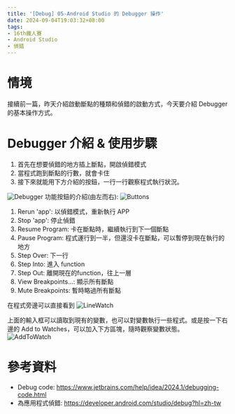 ```yaml
---
title: '[Debug] 05-Android Studio 的 Debugger 操作'
date: 2024-09-04T19:03:32+08:00
tags:
- 16th鐵人賽
- Android Studio
- 偵錯
---
```


# 情境
接續前一篇，昨天介紹啟動斷點的種類和偵錯的啟動方式，今天要介紹 Debugger 的基本操作方式。
<!-- more -->

# Debugger 介紹 & 使用步驟
1. 首先在想要偵錯的地方插上斷點，開啟偵錯模式
2. 當程式跑到斷點的行數，就會卡住
3. 接下來就能用下方介紹的按鈕，一行一行觀察程式執行狀況。

![Debugger](Debugger.png)
功能按鈕的介紹(由左而右):
![Buttons](Buttons.png)
1. Rerun 'app': 以偵錯模式，重新執行 APP
2. Stop 'app': 停止偵錯
3. Resume Program: 卡在斷點時，繼續執行到下一個斷點
4. Pause Program: 程式運行到一半，但還沒卡在斷點，可以暫停到現在執行的地方
5. Step Over: 下一行
6. Step Into: 進入 function
7. Step Out: 離開現在的function，往上一層
8. View Breakpoints...: 顯示所有斷點
9. Mute Breakpoints: 暫時略過所有斷點

在程式旁邊可以直接看到
![LineWatch](LineWatch.png)

上面的輸入框可以讀取到現有的變數，也可以對變數執行一些程式。或是按一下右邊的 Add to Watches，可以加入下方區塊，隨時觀察變數狀態。
![AddToWatch](AddToWatch.png)

# 參考資料
- Debug code: https://www.jetbrains.com/help/idea/2024.1/debugging-code.html
- 為應用程式偵錯: https://developer.android.com/studio/debug?hl=zh-tw
